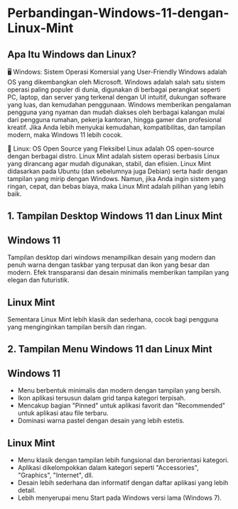 # Perbandingan-Windows-11-dengan-Linux-Mint
## Apa Itu Windows dan Linux?
🖥️ Windows: Sistem Operasi Komersial yang User-Friendly
Windows adalah OS yang dikembangkan oleh Microsoft. Windows adalah salah satu sistem operasi paling populer di dunia, digunakan di berbagai perangkat seperti PC, laptop, dan server yang terkenal dengan UI intuitif, dukungan software yang luas, dan kemudahan penggunaan. Windows memberikan pengalaman pengguna yang nyaman dan mudah diakses oleh berbagai kalangan mulai dari pengguna rumahan, pekerja kantoran, hingga gamer dan profesional kreatif. Jika Anda lebih menyukai kemudahan, kompatibilitas, dan tampilan modern, maka Windows 11 lebih cocok.

🐧 Linux: OS Open Source yang Fleksibel
Linux adalah OS open-source dengan berbagai distro. Linux Mint adalah sistem operasi berbasis Linux yang dirancang agar mudah digunakan, stabil, dan efisien. Linux Mint didasarkan pada Ubuntu (dan sebelumnya juga Debian) serta hadir dengan tampilan yang mirip dengan Windows. Namun, jika Anda ingin sistem yang ringan, cepat, dan bebas biaya, maka Linux Mint adalah pilihan yang lebih baik.

## 1. Tampilan Desktop Windows 11 dan Linux Mint
## Windows 11

Tampilan desktop dari windows menampilkan desain yang modern dan penuh warna dengan taskbar yang terpusat dan ikon yang besar dan modern. Efek transparansi dan desain minimalis memberikan tampilan yang elegan dan futuristik. 

## Linux Mint

Sementara Linux Mint lebih klasik dan sederhana, cocok bagi pengguna yang menginginkan tampilan bersih dan ringan.

## 2. Tampilan Menu Windows 11 dan Linux Mint
## Windows 11

- Menu berbentuk minimalis dan modern dengan tampilan yang bersih.
- Ikon aplikasi tersusun dalam grid tanpa kategori terpisah.
- Mencakup bagian "Pinned" untuk aplikasi favorit dan "Recommended" untuk aplikasi atau file terbaru.
- Dominasi warna pastel dengan desain yang lebih estetis.

## Linux Mint

- Menu klasik dengan tampilan lebih fungsional dan berorientasi kategori.
- Aplikasi dikelompokkan dalam kategori seperti "Accessories", "Graphics", "Internet", dll.
- Desain lebih sederhana dan informatif dengan daftar aplikasi yang lebih detail.
- Lebih menyerupai menu Start pada Windows versi lama (Windows 7).
